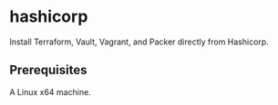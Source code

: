 hashicorp
=========

Install Terraform, Vault, Vagrant, and Packer directly from Hashicorp.

Prerequisites
---------

A Linux x64 machine.